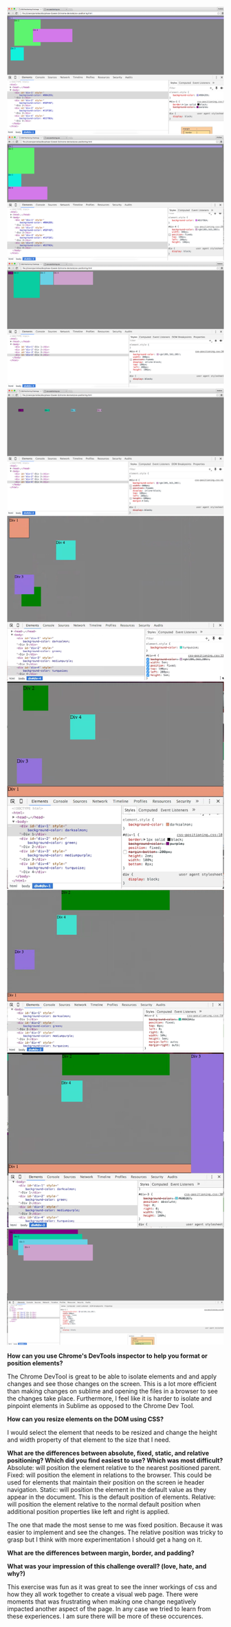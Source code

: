 ![Screen Shot 1](imgs/01.PNG)
![Screen Shot 2](imgs/02.PNG)
![Screen Shot 3](imgs/03.PNG)
![Screen Shot 4](imgs/04.PNG)
![Screen Shot 5](imgs/05.PNG)
![Screen Shot 6](imgs/06.PNG)
![Screen Shot 7](imgs/07.PNG)
![Screen Shot 8](imgs/08.PNG)
![Screen Shot 9](imgs/09.PNG)


**How can you use Chrome's DevTools inspector to help you format or position elements?**

The Chrome DevTool is great to be able to isolate elements and and apply changes and see those changes on the screen.  This is a lot more efficient than making changes on sublime and opening the files in a browser to see the changes take place. Furthermore, I feel like it is harder to isolate and pinpoint elements in Sublime as opposed to the Chrome Dev Tool.

**How can you resize elements on the DOM using CSS?**

I would select the element that needs to be resized and change the height and width property of that element to the size that I need.

**What are the differences between absolute, fixed, static, and relative positioning? Which did you find easiest to use? Which was most difficult?**
Absolute: will position the element relative to the nearest positioned parent.
Fixed: will position the element in relations to the browser. This could be used for elements that maintain their position on the screen ie header navigation.
Static: will position the element in the default value as they appear in the document. This is the default position of elements.
Relative: will position the element relative to the normal default position when additional position properties like left and right is applied.

The one that made the most sense to me was fixed position. Because it was easier to implement and see the changes. The relative position was tricky to grasp but I think with more experimentation I should get a hang on it.

**What are the differences between margin, border, and padding?**

**What was your impression of this challenge overall? (love, hate, and why?)**

This exercise was fun as it was great to see the inner workings of css and how they all work together to create a visual web page. There were moments that was frustrating when making one change negatively impacted another aspect of the page. In any case we tried to learn from these experiences. I am sure there will be more of these occurences.